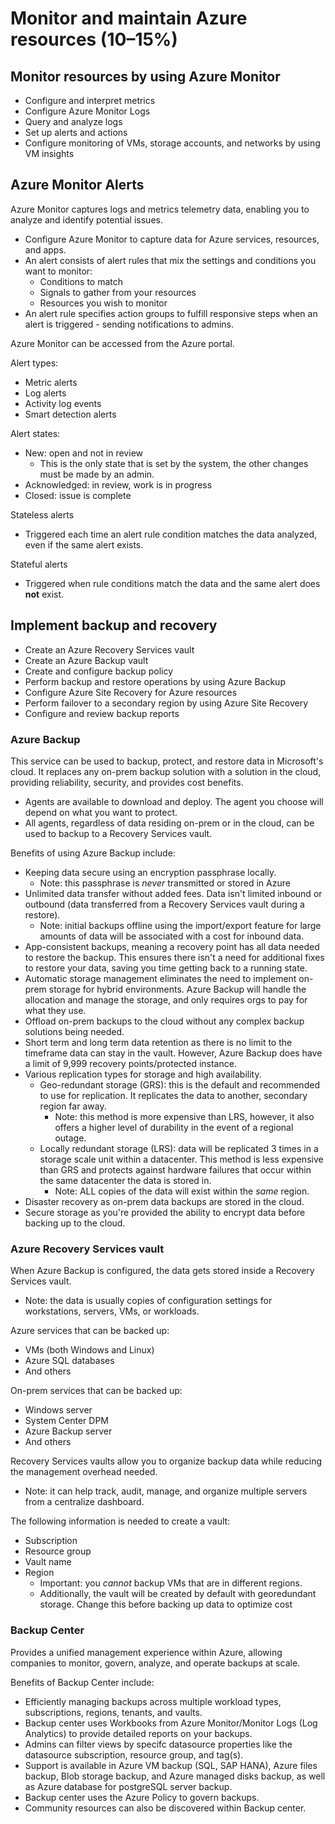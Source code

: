 # Monitor and maintain Azure resources (10–15%)

## Monitor resources by using Azure Monitor

- Configure and interpret metrics
- Configure Azure Monitor Logs
- Query and analyze logs
- Set up alerts and actions
- Configure monitoring of VMs, storage accounts, and networks by using VM insights


## Azure Monitor Alerts

Azure Monitor captures logs and metrics telemetry data, enabling you to analyze and identify potential issues. 
- Configure Azure Monitor to capture data for Azure services, resources, and apps.
- An alert consists of alert rules that mix the settings and conditions you want to monitor:
  - Conditions to match
  - Signals to gather from your resources
  - Resources you wish to monitor
- An alert rule specifies action groups to fulfill responsive steps when an alert is triggered - sending notifications to admins.

Azure Monitor can be accessed from the Azure portal. 

Alert types:
- Metric alerts
- Log alerts
- Activity log events
- Smart detection alerts

Alert states: 
- New: open and not in review
  - This is the only state that is set by the system, the other changes must be made by an admin.
- Acknowledged: in review, work is in progress
- Closed: issue is complete

Stateless alerts
- Triggered each time an alert rule condition matches the data analyzed, even if the same alert exists.

Stateful alerts
- Triggered when rule conditions match the data and the same alert does **not** exist. 


## Implement backup and recovery

- Create an Azure Recovery Services vault
- Create an Azure Backup vault
- Create and configure backup policy
- Perform backup and restore operations by using Azure Backup
- Configure Azure Site Recovery for Azure resources
- Perform failover to a secondary region by using Azure Site Recovery
- Configure and review backup reports


### Azure Backup

This service can be used to backup, protect, and restore data in Microsoft's cloud. It replaces any on-prem backup solution with a solution in the cloud, providing reliability, security, and provides cost benefits.
- Agents are available to download and deploy. The agent you choose will depend on what you want to protect.
- All agents, regardless of data residing on-prem or in the cloud, can be used to backup to a Recovery Services vault.

Benefits of using Azure Backup include:
- Keeping data secure using an encryption passphrase locally.
    - Note: this passphrase is *never* transmitted or stored in Azure
- Unlimited data transfer without added fees. Data isn't limited inbound or outbound (data transferred from a Recovery Services vault during a restore).
    - Note: initial backups offline using the import/export feature for large amounts of data will be associated with a cost for inbound data.
- App-consistent backups, meaning a recovery point has all data needed to restore the backup. This ensures there isn't a need for additional fixes to restore your data, saving you time getting back to a running state.
- Automatic storage management eliminates the need to implement on-prem storage for hybrid environments. Azure Backup will handle the allocation and manage the storage, and only requires orgs to pay for what they use.
- Offload on-prem backups to the cloud without any complex backup solutions being needed.
- Short term and long term data retention as there is no limit to the timeframe data can stay in the vault. However, Azure Backup does have a limit of 9,999 recovery points/protected instance.
- Various replication types for storage and high availability.
    - Geo-redundant storage (GRS): this is the default and recommended to use for replication. It replicates the data to another, secondary region far away.
        - Note: this method is more expensive than LRS, however, it also offers a higher level of durability in the event of a regional outage.
    - Locally redundant storage (LRS): data will be replicated 3 times in a storage scale unit within a datacenter. This method is less expensive than GRS and protects against hardware failures that occur within the same datacenter the data is stored in.
        - Note: ALL copies of the data will exist within the *same* region.
- Disaster recovery as on-prem data backups are stored in the cloud.
- Secure storage as you're provided the ability to encrypt data before backing up to the cloud.


### Azure Recovery Services vault

When Azure Backup is configured, the data gets stored inside a Recovery Services vault. 
- Note: the data is usually copies of configuration settings for workstations, servers, VMs, or workloads.

Azure services that can be backed up:
- VMs (both Windows and Linux)
- Azure SQL databases
- And others

On-prem services that can be backed up:
- Windows server
- System Center DPM
- Azure Backup server
- And others

Recovery Services vaults allow you to organize backup data while reducing the management overhead needed.
- Note: it can help track, audit, manage, and organize multiple servers from a centralize dashboard.

The following information is needed to create a vault:
- Subscription
- Resource group
- Vault name
- Region
    - Important: you *cannot* backup VMs that are in different regions.
    - Additionally, the vault will be created by default with georedundant storage. Change this before backing up data to optimize cost


### Backup Center

Provides a unified management experience within Azure, allowing companies to monitor, govern, analyze, and operate backups at scale.

Benefits of Backup Center include:
- Efficiently managing backups across multiple workload types, subscriptions, regions, tenants, and vaults.
- Backup center uses Workbooks from Azure Monitor/Monitor Logs (Log Analytics) to provide detailed reports on your backups.
- Admins can filter views by specifc datasource properties like the datasource subscription, resource group, and tag(s).
- Support is available in Azure VM backup (SQL, SAP HANA), Azure files backup, Blob storage backup, and Azure managed disks backup, as well as Azure database for postgreSQL server backup.
- Backup center uses the Azure Policy to govern backups.
- Community resources can also be discovered within Backup center.


